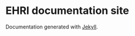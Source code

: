 EHRI documentation site
=======================
Documentation generated with [Jekyll](http://jekyllrb.com/ "Jekyll site"). 
